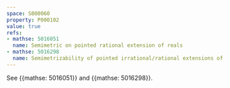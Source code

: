 ```yaml
---
space: S000060
property: P000102
value: true
refs:
- mathse: 5016051
  name: Semimetric on pointed rational extension of reals
- mathse: 5016298
  name: Semimetrizability of pointed irrational/rational extensions of reals
---
```


See {{mathse: 5016051}} and {{mathse: 5016298}}.